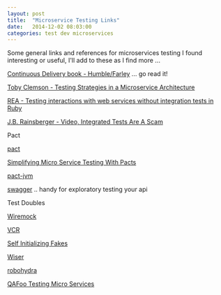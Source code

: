 ```yaml
---
layout: post
title:  "Microservice Testing Links"
date:   2014-12-02 08:03:00
categories: test dev microservices
---
```


Some general links and references for microservices testing I found interesting or useful, I'll add to these as I find more ...  


[Continuous Delivery book - Humble/Farley][Continuous Delivery book - Humble/Farley] ... go read it!

[Toby Clemson - Testing Strategies in a Microservice Architecture][MicroservicesTestingDeck]

[REA - Testing interactions with web services without integration tests in Ruby][REA]

[J.B. Rainsberger - Video, Integrated Tests Are A Scam][JB]


Pact

[pact][pact] 

[Simplifying Micro Service Testing With Pacts][dius-pact]

[pact-jvm][pact-jvm] 


[swagger][swagger] .. handy for exploratory testing your api 


Test Doubles

[Wiremock][wiremock]

[VCR][vcr]

[Self Initializing Fakes][selfinitialfake]

[Wiser][wiser]

[robohydra][robohydra]

[QAFoo Testing Micro Services][qafoo]


[Continuous Delivery book - Humble/Farley]: http://www.goodreads.com/book/show/8686650-continuous-delivery
[MicroservicesTestingDeck]: http://martinfowler.com/articles/microservice-testing/
[REA]:  http://techblog.realestate.com.au/testing-interactions-with-web-services-without-integration-tests-in-ruby/
[JB]:http://vimeo.com/80533536
[pact-jvm]: https://github.com/DiUS/pact-jvm
[dius-pact]: http://dius.com.au/2014/05/19/simplifying-micro-service-testing-with-pacts/
[pact]: https://github.com/realestate-com-au/pact
[wiremock]: http://wiremock.org
[vcr]: https://github.com/vcr/vcr
[selfinitialfake]: http://martinfowler.com/bliki/SelfInitializingFake.html
[wiser]: https://code.google.com/p/subethasmtp/wiki/Wiser
[robohydra]:http://robohydra.org/
[swagger]: http://swagger.io/
[qafoo]: http://qafoo.com/blog/071_testing_micro_services.html
